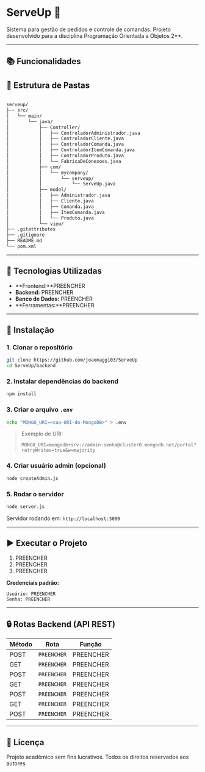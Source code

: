 # ServeUp 📝

Sistema para gestão de pedidos e controle de comandas. 
Projeto desenvolvido para a disciplina Programação Orientada a Objetos 2**.

---

## 📚 Funcionalidades



## 📁 Estrutura de Pastas
```bash

serveup/
├── src/
│   └── main/
│       └── java/
│           ├── Controller/
│           │   ├── ControladorAdministrador.java
│           │   ├── ControladorCliente.java
│           │   ├── ControladorComanda.java
│           │   ├── ControladorItemComanda.java
│           │   ├── ControladorProduto.java
│           │   └── FabricaDeConexoes.java
│           ├── com/
│           │   └── mycompany/
│           │       └── serveup/
│           │           └── ServeUp.java
│           ├── model/
│           │   ├── Administrador.java
│           │   ├── Cliente.java
│           │   ├── Comanda.java
│           │   ├── ItemComanda.java
│           │   └── Produto.java
│           └── view/
├── .gitattributes
├── .gitignore
├── README.md
└── pom.xml

```

---

## 🧪 Tecnologias Utilizadas

- **Frontend:**PREENCHER
- **Backend:** PREENCHER
- **Banco de Dados:** PREENCHER
- **Ferramentas:**PREENCHER

---

## 🧰 Instalação

### 1. Clonar o repositório
```bash
git clone https://github.com/joaomaggi03/ServeUp
cd ServeUp/backend
```

### 2. Instalar dependências do backend
```bash
npm install
```

### 3. Criar o arquivo `.env`
```bash
echo "MONGO_URI=<sua-URI-do-MongoDB>" > .env
```

> Exemplo de URI:
> ```
> MONGO_URI=mongodb+srv://admin:senha@cluster0.mongodb.net/portal?retryWrites=true&w=majority
> ```

### 4. Criar usuário admin (opcional)
```bash
node createAdmin.js
```

### 5. Rodar o servidor
```bash
node server.js
```

Servidor rodando em: `http://localhost:3000`

---

## ▶️ Executar o Projeto
1. PREENCHER
2. PREENCHER
3. PREENCHER

**Credenciais padrão:**
```
Usuário: PREENCHER
Senha: PREENCHER
```

---

## 🔒 Rotas Backend (API REST)

| Método | Rota                    | Função                       |
|--------|-------------------------|------------------------------|
| POST   | `PREENCHER`         | PREENCHER             |
| GET    | `PREENCHER`         | PREENCHER               |
| POST   | `PREENCHER`     | PREENCHER         |
| GET    | `PREENCHER`     | PREENCHER           |
| POST   | `PREENCHER`       | PREENCHER           |
| GET    | `PREENCHER`       | PREENCHER             |
| POST   | `PREENCHER`           | PREENCHER       |

---

## 📄 Licença

Projeto acadêmico sem fins lucrativos. Todos os direitos reservados aos autores.


 
